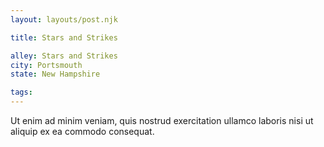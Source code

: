 ```yaml
---
layout: layouts/post.njk

title: Stars and Strikes

alley: Stars and Strikes
city: Portsmouth
state: New Hampshire

tags:
---
```


Ut enim ad minim veniam, quis nostrud exercitation ullamco laboris nisi ut aliquip ex ea commodo consequat. 
